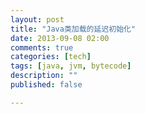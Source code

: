 ```yaml
---
layout: post
title: "Java类加载的延迟初始化"
date: 2013-09-08 02:00
comments: true
categories: [tech]
tags: [java, jvm, bytecode]
description: ""
published: false

---
```

